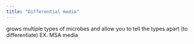 ```yaml
---
title: "Differential media"
---
```

grows multiple types of microbes and allow you to tell the types apart (to differentiate)
EX. MSA media

